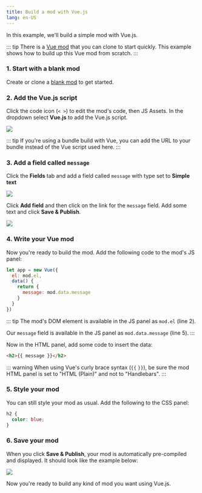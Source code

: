 ```yaml
---
title: Build a mod with Vue.js
lang: en-US
---
```


In this example, we'll build a simple mod with Vue.js.

::: tip
There is a [Vue mod](https://anymod.com/mod/rdrdd) that you can clone to start quickly. This example shows how to build up this Vue mod from scratch.
:::

### 1. Start with a blank mod

Create or clone a [blank mod](https://anymod.com/mod/llaba) to get started.

### 2. Add the Vue.js script

Click the code icon (`< >`) to edit the mod's code, then JS Assets. In the dropdown select **Vue.js** to add the Vue.js script.

<img src="https://res.cloudinary.com/component/image/upload/v1562704535/guide/examples/vue-2-add-script.png">

::: tip
If you're using a bundle build with Vue, you can add the URL to your bundle instead of the Vue script used here.
:::

### 3. Add a field called `message`

Click the **Fields** tab and add a field called `message` with type set to **Simple text**

<img src="https://res.cloudinary.com/component/image/upload/v1562704535/guide/examples/vue-3a-message-field.png">

Click **Add field** and then click on the link for the `message` field. Add some text and click **Save & Publish**.

<img src="https://res.cloudinary.com/component/image/upload/v1562704535/guide/examples/vue-3b-message-field-content.png">

### 4. Write your Vue mod

Now you're ready to build the mod. Add the following code to the mod's JS panel:

```js
let app = new Vue({
  el: mod.el,
  data() {
    return {
      message: mod.data.message
    }
  }
})
```

::: tip
The mod's DOM element is available in the JS panel as `mod.el` (line 2).

Our `message` field is available in the JS panel as `mod.data.message` (line 5).
:::

Now in the HTML panel, add some code to insert the data:

```html
<h2>{{ message }}</h2>
```

::: warning
When using Vue's curly brace syntax (`{{` `}}`), be sure the mod HTML panel is set to "HTML (Plain)" and not to "Handlebars".
:::

### 5. Style your mod

You can still style your mod as usual.  Add the following to the CSS panel:

```css
h2 {
  color: blue;
}
```

### 6. Save your mod

When you click **Save & Publish**, your mod is automatically pre-compiled and displayed. It should look like the example below:

<img src="https://res.cloudinary.com/component/image/upload/v1562704535/guide/examples/vue-6-save.png">

Now you're ready to build any kind of mod you want using Vue.js.
